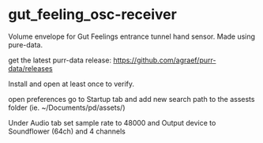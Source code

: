 # gut_feeling_osc-receiver
Volume envelope for Gut Feelings entrance tunnel hand sensor. Made using pure-data.

get the latest purr-data release: https://github.com/agraef/purr-data/releases

Install and open at least once to verify.

open preferences go to Startup tab and add new search path to the assests folder (ie. ~/Documents/pd/assets/)

Under Audio tab set sample rate to 48000 and Output device to Soundflower (64ch) and 4 channels
